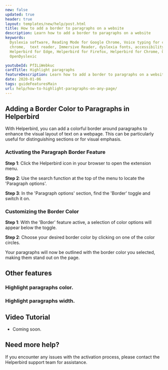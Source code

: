 ```yaml
---
new: false
updated: true
header: true
layout: templates/new/help/post.html
title: How to add a border to paragraphs on a website
description: Learn how to add a border to paragraphs on a website
keywords:
  Dyslexia software, Reading Mode for Google Chrome, Voice typing for chrome, Text to speech for
  chrome,  text reader, Immersive Reader, dyslexia fonts, accessibility software, dyslexia software,
  Helperbird for Edge, Helperbird for Firefox, Helperbird for Chrome, Opendyslexic for Chrome,
  OpenDyslexic

youtubeId: PfILiWebkuc
cardTitle: Highlight paragraphs
featureDescription: Learn how to add a border to paragraphs on a website.
date: 2020-01-06
tags: guideFeaturesMain
url: help/how-to-highlight-paragraphs-on-any-page/
---
```


## Adding a Border Color to Paragraphs in Helperbird

With Helperbird, you can add a colorful border around paragraphs to enhance the visual layout of text on a webpage. This can be particularly useful for distinguishing sections or for visual emphasis.

### Activating the Paragraph Border Feature

**Step 1**: Click the Helperbird icon in your browser to open the extension menu.

**Step 2**: Use the search function at the top of the menu to locate the 'Paragraph options'.

**Step 3**: In the 'Paragraph options' section, find the 'Border' toggle and switch it on.

### Customizing the Border Color

**Step 1**: With the 'Border' feature active, a selection of color options will appear below the toggle.

**Step 2**: Choose your desired border color by clicking on one of the color circles.

Your paragraphs will now be outlined with the border color you selected, making them stand out on the page.



## Other features

### Highlight paragraphs color.
### Highlight paragraphs width.


## Video Tutorial

- Coming soon.



## Need more help?

If you encounter any issues with the activation process, please contact the Helperbird support team for assistance.



